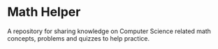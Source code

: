 # Math Helper

A repository for sharing knowledge on Computer Science related math concepts, problems and quizzes to help practice.